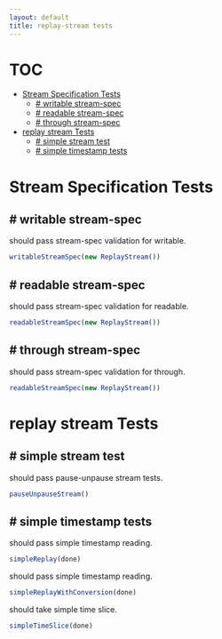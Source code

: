 ```yaml
---
layout: default
title: replay-stream tests
---
```


# TOC
   - [Stream Specification Tests](#stream-specification-tests)
     - [# writable stream-spec](#stream-specification-tests--writable-stream-spec)
     - [# readable stream-spec](#stream-specification-tests--readable-stream-spec)
     - [# through stream-spec](#stream-specification-tests--through-stream-spec)
   - [replay stream Tests](#replay-stream-tests)
     - [# simple stream test](#replay-stream-tests--simple-stream-test)
     - [# simple timestamp tests](#replay-stream-tests--simple-timestamp-tests)
<a name=""></a>
 
<a name="stream-specification-tests"></a>
# Stream Specification Tests
<a name="stream-specification-tests--writable-stream-spec"></a>
## # writable stream-spec
should pass stream-spec validation for writable.

```js
writableStreamSpec(new ReplayStream())
```

<a name="stream-specification-tests--readable-stream-spec"></a>
## # readable stream-spec
should pass stream-spec validation for readable.

```js
readableStreamSpec(new ReplayStream())
```

<a name="stream-specification-tests--through-stream-spec"></a>
## # through stream-spec
should pass stream-spec validation for through.

```js
readableStreamSpec(new ReplayStream())
```

<a name="replay-stream-tests"></a>
# replay stream Tests
<a name="replay-stream-tests--simple-stream-test"></a>
## # simple stream test
should pass pause-unpause stream tests.

```js
pauseUnpauseStream()
```

<a name="replay-stream-tests--simple-timestamp-tests"></a>
## # simple timestamp tests
should pass simple timestamp reading.

```js
simpleReplay(done)
```

should pass simple timestamp reading.

```js
simpleReplayWithConversion(done)
```

should take simple time slice.

```js
simpleTimeSlice(done)
```

